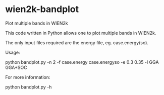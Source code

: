 # wien2k-bandplot
Plot multiple bands in WIEN2k

This code written in Python allows one to plot multiple bands in WIEN2k.

The only input files required are the energy file, eg. case.energy(so).

Usage: 

python bandplot.py -n 2 -f case.energy case.energyso -e 0.3 0.35 -l GGA GGA+SOC

For more information: 

python bandplot.py -h
